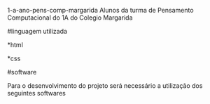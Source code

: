 1-a-ano-pens-comp-margarida
Alunos da turma de Pensamento Computacional do 1A do Colegio Margarida

#linguagem utilizada

*html

*css

#software

Para o desenvolvimento do projeto será necessário a utilização dos seguintes softwares
